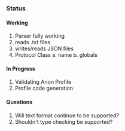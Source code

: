 ### Status

#### Working

1. Parser fully working
2. reads .txt files
3. writes/reads JSON files
4. Protocol Class
    a. name
    b. globals

#### In Progress

1. Validating Anon Profile
2. Profile code generation

#### Questions

1. Will text format continue to be supported?
2. Shouldn't type checking be supported?
